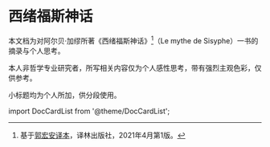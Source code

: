 # 西绪福斯神话
本文档为对阿尔贝·加缪所著《西绪福斯神话》[^1]（Le mythe de Sisyphe）一书的摘录与个人思考。

本人非哲学专业研究者，所写相关内容仅为个人感性思考，带有强烈主观色彩，仅供参考。

小标题均为个人所加，供分段使用。

import DocCardList from '@theme/DocCardList';

<DocCardList />

[^1]: 基于[郭宏安译本](https://book.douban.com/subject/35308997/)，译林出版社，2021年4月第1版。
